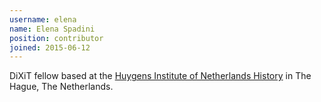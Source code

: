 ```yaml
---
username: elena
name: Elena Spadini
position: contributor
joined: 2015-06-12
---
```

DiXiT fellow based at the [Huygens Institute of Netherlands History](https://www.huygens.knaw.nl/?lang=en) in The Hague, The Netherlands.
